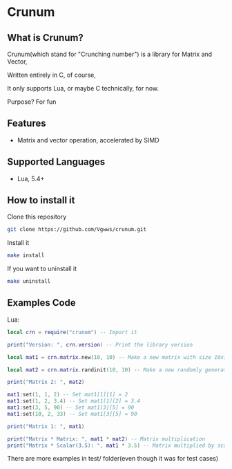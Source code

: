 # Crunum
## What is Crunum?
Crunum(which stand for "Crunching number") is a library for Matrix and Vector,

Written entirely in C, of course,

It only supports Lua, or maybe C technically, for now.

Purpose? For fun

## Features

- Matrix and vector operation, accelerated by SIMD

## Supported Languages

- Lua, 5.4+

## How to install it
Clone this repository
```bash
git clone https://github.com/Vgwws/crunum.git
```
Install it
```bash
make install
```
If you want to uninstall it
```bash
make uninstall
```

## Examples Code

Lua:

```lua
local crn = require("crunum") -- Import it

print("Version: ", crn.version) -- Print the library version

local mat1 = crn.matrix.new(10, 10) -- Make a new matrix with size 10x10

local mat2 = crn.matrix.randinit(10, 10) -- Make a new randomly generated matrix with size 10x10

print("Matrix 2: ", mat2)

mat1:set(1, 1, 2) -- Set mat1[1][1] = 2
mat1:set(1, 2, 3.4) -- Set mat1[1][2] = 3.4
mat1:set(3, 5, 90) -- Set mat1[3][5] = 90
mat1:set(10, 2, 33) -- Set mat1[3][5] = 90

print("Matrix 1: ", mat1)

print("Matrix * Matrix: ", mat1 * mat2) -- Matrix multiplication
print("Matrix * Scalar(3.5): ", mat1 * 3.5) -- Matrix multiplied by scalar
```

There are more examples in test/ folder(even though it was for test cases)
